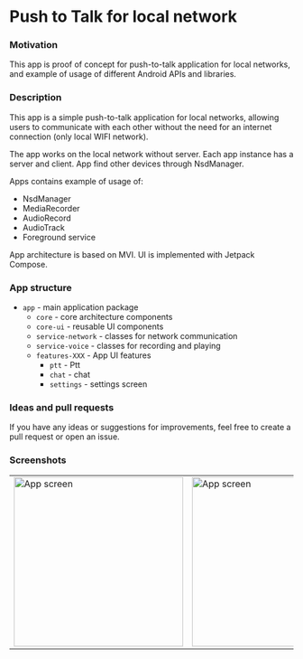 # Push to Talk for local network

### Motivation

This app is proof of concept for push-to-talk application for local networks, and example of usage of different Android APIs and libraries.

### Description
This app is a simple push-to-talk application for local networks, allowing users to communicate with each other without the need for an internet connection (only local WIFI network).

The app works on the local network without server.
Each app instance has a server and client.
App find other devices through NsdManager.

Apps contains example of usage of:
- NsdManager
- MediaRecorder
- AudioRecord
- AudioTrack
- Foreground service

App architecture is based on MVI.
UI is implemented with Jetpack Compose.

### App structure

- `app` - main application package
  - `core` - core architecture components
  - `core-ui` - reusable UI components
  - `service-network` - classes for network communication
  - `service-voice` - classes for recording and playing
  - `features-XXX` - App UI features
    - `ptt` - Ptt
    - `chat` - chat
    - `settings` - settings screen

### Ideas and pull requests

If you have any ideas or suggestions for improvements, feel free to create a pull request or open an issue.

### Screenshots

<table>
    <tr>
        <td><img src="https://github.com/devapro/LANwalkieTalkie/raw/master/portrait_chart.jpg" alt="App screen" width="300"/></td>
        <td><img src="https://github.com/devapro/LANwalkieTalkie/raw/master/lanscape_chart.jpg" alt="App screen" width="300"/></td>
    </tr>
</table>